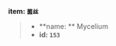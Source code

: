 <!-- BEGIN_AUTOGEN: do NOT edit in this block -->

**item: `菌丝`**

> * **name: ** Mycelium
> * **id: `153`**

<!-- END_AUTOGEN-->
